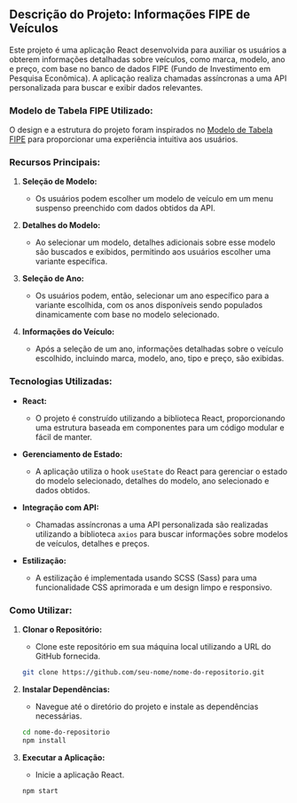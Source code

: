 ## Descrição do Projeto: Informações FIPE de Veículos

Este projeto é uma aplicação React desenvolvida para auxiliar os usuários a obterem informações detalhadas sobre veículos, como marca, modelo, ano e preço, com base no banco de dados FIPE (Fundo de Investimento em Pesquisa Econômica). A aplicação realiza chamadas assíncronas a uma API personalizada para buscar e exibir dados relevantes.

### Modelo de Tabela FIPE Utilizado:

O design e a estrutura do projeto foram inspirados no [Modelo de Tabela FIPE](https://deividfortuna.github.io/fipe/) para proporcionar uma experiência intuitiva aos usuários.

### Recursos Principais:

1. **Seleção de Modelo:**
   - Os usuários podem escolher um modelo de veículo em um menu suspenso preenchido com dados obtidos da API.

2. **Detalhes do Modelo:**
   - Ao selecionar um modelo, detalhes adicionais sobre esse modelo são buscados e exibidos, permitindo aos usuários escolher uma variante específica.

3. **Seleção de Ano:**
   - Os usuários podem, então, selecionar um ano específico para a variante escolhida, com os anos disponíveis sendo populados dinamicamente com base no modelo selecionado.

4. **Informações do Veículo:**
   - Após a seleção de um ano, informações detalhadas sobre o veículo escolhido, incluindo marca, modelo, ano, tipo e preço, são exibidas.

### Tecnologias Utilizadas:

- **React:**
  - O projeto é construído utilizando a biblioteca React, proporcionando uma estrutura baseada em componentes para um código modular e fácil de manter.

- **Gerenciamento de Estado:**
  - A aplicação utiliza o hook `useState` do React para gerenciar o estado do modelo selecionado, detalhes do modelo, ano selecionado e dados obtidos.

- **Integração com API:**
  - Chamadas assíncronas a uma API personalizada são realizadas utilizando a biblioteca `axios` para buscar informações sobre modelos de veículos, detalhes e preços.

- **Estilização:**
  - A estilização é implementada usando SCSS (Sass) para uma funcionalidade CSS aprimorada e um design limpo e responsivo.

### Como Utilizar:

1. **Clonar o Repositório:**
   - Clone este repositório em sua máquina local utilizando a URL do GitHub fornecida.

   ```bash
   git clone https://github.com/seu-nome/nome-do-repositorio.git
   ```

2. **Instalar Dependências:**
   - Navegue até o diretório do projeto e instale as dependências necessárias.

   ```bash
   cd nome-do-repositorio
   npm install
   ```

3. **Executar a Aplicação:**
   - Inicie a aplicação React.

   ```bash
   npm start
   ```
